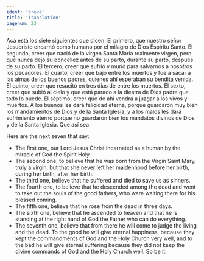 ```yaml
---
ident: 'breve'
title: 'Translation'
pagenum: 23
---
```

Acá está los siete siguientes que dicen:
El primero, que nuestro señor Jesucristo encarnó como humano por el milagro de Dios Espiritu
Santo.
El segundo, creer que nació de la virgen Santa Maria realmente virgen, pero que nunca dejó su doncellez antes de su parto, durante su parto, después de su parto.
El tercero, creer que sufrió y murió para salvarnos a nosotros los pecadores.
El cuarto, creer que bajó entre los muertos y fue a sacar a las aimas de los buenos padres, quienes ahí esperaban su bendita venida.
El quinto, creer que resucitó en tres días de entre los muertos.
El sexto, creer que subió al cielo y que está parado a la diestra de Dios padre que todo lo puede.
El séptimo, creer que de ahí vendrá a juzgar a los vivos y muertos. A los buenos les dará felicidad eterna, porque guardaron muy bien los mandamientos de Dios y de la Santa Iglesia, y a los malos les dará sufrimiento eterno porque no guardaron bien los mandatos divinos de Dios y de la Santa Iglesia.
Que así sea.

Here are the next seven that say:

* The first one, our Lord Jesus Christ incarnated as a human by the miracle of God the Spirit Holy.
* The second one, to believe that he was born from the Virgin Saint Mary, truly a virgin, but that she never left her maidenhood before her birth, during her birth, after her birth.
* The third one, believe that he suffered and died to save us as sinners.
* The fourth one, to believe that he descended among the dead and went to take out the souls of the good fathers, who were waiting there for his blessed coming.
* The fifth one, believe that he rose from the dead in three days.
* The sixth one, believe that he ascended to heaven and that he is standing at the right hand of God the Father who can do everything.
* The seventh one, believe that from there he will come to judge the living and the dead. To the good he will give eternal happiness, because they kept the commandments of God and the Holy Church very well, and to the bad he will give eternal suffering because they did not keep the divine commands of God and the Holy Church well.
So be it.
